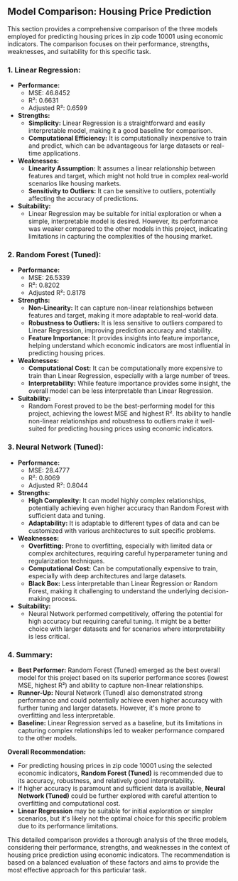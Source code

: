 ## **Model Comparison: Housing Price Prediction**

This section provides a comprehensive comparison of the three models employed for predicting housing prices in zip code 10001 using economic indicators. The comparison focuses on their performance, strengths, weaknesses, and suitability for this specific task.

### **1\. Linear Regression:**

* **Performance:**  
  * MSE: 46.8452  
  * R²: 0.6631  
  * Adjusted R²: 0.6599  
* **Strengths:**  
  * **Simplicity:** Linear Regression is a straightforward and easily interpretable model, making it a good baseline for comparison.  
  * **Computational Efficiency:** It is computationally inexpensive to train and predict, which can be advantageous for large datasets or real-time applications.  
* **Weaknesses:**  
  * **Linearity Assumption:** It assumes a linear relationship between features and target, which might not hold true in complex real-world scenarios like housing markets.  
  * **Sensitivity to Outliers:** It can be sensitive to outliers, potentially affecting the accuracy of predictions.  
* **Suitability:**  
  * Linear Regression may be suitable for initial exploration or when a simple, interpretable model is desired. However, its performance was weaker compared to the other models in this project, indicating limitations in capturing the complexities of the housing market.

### **2\. Random Forest (Tuned):**

* **Performance:**  
  * MSE: 26.5339  
  * R²: 0.8202  
  * Adjusted R²: 0.8178  
* **Strengths:**  
  * **Non-Linearity:** It can capture non-linear relationships between features and target, making it more adaptable to real-world data.  
  * **Robustness to Outliers:** It is less sensitive to outliers compared to Linear Regression, improving prediction accuracy and stability.  
  * **Feature Importance:** It provides insights into feature importance, helping understand which economic indicators are most influential in predicting housing prices.  
* **Weaknesses:**  
  * **Computational Cost:** It can be computationally more expensive to train than Linear Regression, especially with a large number of trees.  
  * **Interpretability:** While feature importance provides some insight, the overall model can be less interpretable than Linear Regression.  
* **Suitability:**  
  * Random Forest proved to be the best-performing model for this project, achieving the lowest MSE and highest R². Its ability to handle non-linear relationships and robustness to outliers make it well-suited for predicting housing prices using economic indicators.

### **3\. Neural Network (Tuned):**

* **Performance:**  
  * MSE: 28.4777  
  * R²: 0.8069  
  * Adjusted R²: 0.8044  
* **Strengths:**  
  * **High Complexity:** It can model highly complex relationships, potentially achieving even higher accuracy than Random Forest with sufficient data and tuning.  
  * **Adaptability:** It is adaptable to different types of data and can be customized with various architectures to suit specific problems.  
* **Weaknesses:**  
  * **Overfitting:** Prone to overfitting, especially with limited data or complex architectures, requiring careful hyperparameter tuning and regularization techniques.  
  * **Computational Cost:** Can be computationally expensive to train, especially with deep architectures and large datasets.  
  * **Black Box:** Less interpretable than Linear Regression or Random Forest, making it challenging to understand the underlying decision-making process.  
* **Suitability:**  
  * Neural Network performed competitively, offering the potential for high accuracy but requiring careful tuning. It might be a better choice with larger datasets and for scenarios where interpretability is less critical.

### **4\. Summary:**

* **Best Performer:** Random Forest (Tuned) emerged as the best overall model for this project based on its superior performance scores (lowest MSE, highest R²) and ability to capture non-linear relationships.  
* **Runner-Up:** Neural Network (Tuned) also demonstrated strong performance and could potentially achieve even higher accuracy with further tuning and larger datasets. However, it's more prone to overfitting and less interpretable.  
* **Baseline:** Linear Regression served as a baseline, but its limitations in capturing complex relationships led to weaker performance compared to the other models.

**Overall Recommendation:**

* For predicting housing prices in zip code 10001 using the selected economic indicators, **Random Forest (Tuned)** is recommended due to its accuracy, robustness, and relatively good interpretability.  
* If higher accuracy is paramount and sufficient data is available, **Neural Network (Tuned)** could be further explored with careful attention to overfitting and computational cost.  
* **Linear Regression** may be suitable for initial exploration or simpler scenarios, but it's likely not the optimal choice for this specific problem due to its performance limitations.

This detailed comparison provides a thorough analysis of the three models, considering their performance, strengths, and weaknesses in the context of housing price prediction using economic indicators. The recommendation is based on a balanced evaluation of these factors and aims to provide the most effective approach for this particular task.

